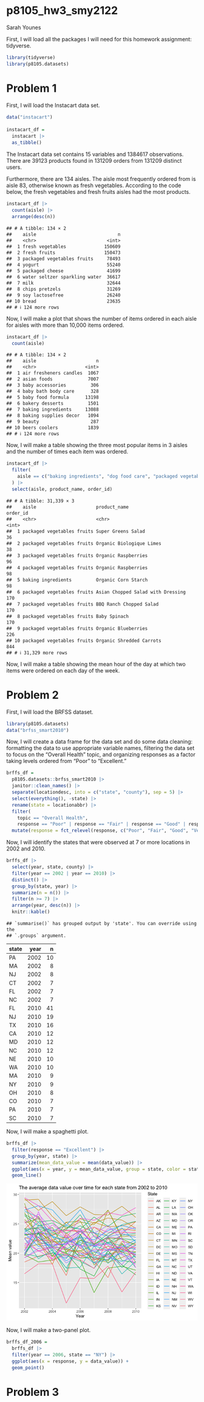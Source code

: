 p8105_hw3_smy2122
================
Sarah Younes

First, I will load all the packages I will need for this homework
assignment: tidyverse.

``` r
library(tidyverse)
library(p8105.datasets)
```

# Problem 1

First, I will load the Instacart data set.

``` r
data("instacart")

instacart_df =
  instacart |>
  as_tibble()
```

The Instacart data set contains 15 variables and 1384617 observations.
There are 39123 products found in 131209 orders from 131209 distinct
users.

Furthermore, there are 134 aisles. The aisle most frequently ordered
from is aisle 83, otherwise known as fresh vegetables. According to the
code below, the fresh vegetables and fresh fruits aisles had the most
products.

``` r
instacart_df |>
  count(aisle) |>
  arrange(desc(n))
```

    ## # A tibble: 134 × 2
    ##    aisle                              n
    ##    <chr>                          <int>
    ##  1 fresh vegetables              150609
    ##  2 fresh fruits                  150473
    ##  3 packaged vegetables fruits     78493
    ##  4 yogurt                         55240
    ##  5 packaged cheese                41699
    ##  6 water seltzer sparkling water  36617
    ##  7 milk                           32644
    ##  8 chips pretzels                 31269
    ##  9 soy lactosefree                26240
    ## 10 bread                          23635
    ## # ℹ 124 more rows

Now, I will make a plot that shows the number of items ordered in each
aisle for aisles with more than 10,000 items ordered.

``` r
instacart_df |>
  count(aisle)
```

    ## # A tibble: 134 × 2
    ##    aisle                      n
    ##    <chr>                  <int>
    ##  1 air fresheners candles  1067
    ##  2 asian foods             7007
    ##  3 baby accessories         306
    ##  4 baby bath body care      328
    ##  5 baby food formula      13198
    ##  6 bakery desserts         1501
    ##  7 baking ingredients     13088
    ##  8 baking supplies decor   1094
    ##  9 beauty                   287
    ## 10 beers coolers           1839
    ## # ℹ 124 more rows

Now, I will make a table showing the three most popular items in 3
aisles and the number of times each item was ordered.

``` r
instacart_df |>
  filter(
    aisle == c("baking ingredients", "dog food care", "packaged vegetables fruits")
  ) |>
  select(aisle, product_name, order_id)
```

    ## # A tibble: 31,339 × 3
    ##    aisle                      product_name                      order_id
    ##    <chr>                      <chr>                                <int>
    ##  1 packaged vegetables fruits Super Greens Salad                      36
    ##  2 packaged vegetables fruits Organic Biologique Limes                38
    ##  3 packaged vegetables fruits Organic Raspberries                     96
    ##  4 packaged vegetables fruits Organic Raspberries                     98
    ##  5 baking ingredients         Organic Corn Starch                     98
    ##  6 packaged vegetables fruits Asian Chopped Salad with Dressing      170
    ##  7 packaged vegetables fruits BBQ Ranch Chopped Salad                170
    ##  8 packaged vegetables fruits Baby Spinach                           170
    ##  9 packaged vegetables fruits Organic Blueberries                    226
    ## 10 packaged vegetables fruits Organic Shredded Carrots               844
    ## # ℹ 31,329 more rows

Now, I will make a table showing the mean hour of the day at which two
items were ordered on each day of the week.

# Problem 2

First, I will load the BRFSS dataset.

``` r
library(p8105.datasets)
data("brfss_smart2010")
```

Now, I will create a data frame for the data set and do some data
cleaning: formatting the data to use appropriate variable names,
filtering the data set to focus on the “Overall Health” topic, and
organizing responses as a factor taking levels ordered from “Poor” to
“Excellent.”

``` r
brffs_df =
  p8105.datasets::brfss_smart2010 |>
  janitor::clean_names() |>
  separate(locationdesc, into = c("state", "county"), sep = 5) |>
  select(everything(), -state) |>
  rename(state = locationabbr) |>
  filter(
    topic == "Overall Health",
    response == "Poor" | response == "Fair" | response == "Good" | response == "Very good" | response == "Excellent") |>
  mutate(response = fct_relevel(response, c("Poor", "Fair", "Good", "Very good", "Excellent")))
```

Now, I will identify the states that were observed at 7 or more
locations in 2002 and 2010.

``` r
brffs_df |>
  select(year, state, county) |>
  filter(year == 2002 | year == 2010) |>
  distinct() |>
  group_by(state, year) |>
  summarize(n = n()) |>
  filter(n >= 7) |>
  arrange(year, desc(n)) |>
  knitr::kable()
```

    ## `summarise()` has grouped output by 'state'. You can override using the
    ## `.groups` argument.

| state | year |   n |
|:------|-----:|----:|
| PA    | 2002 |  10 |
| MA    | 2002 |   8 |
| NJ    | 2002 |   8 |
| CT    | 2002 |   7 |
| FL    | 2002 |   7 |
| NC    | 2002 |   7 |
| FL    | 2010 |  41 |
| NJ    | 2010 |  19 |
| TX    | 2010 |  16 |
| CA    | 2010 |  12 |
| MD    | 2010 |  12 |
| NC    | 2010 |  12 |
| NE    | 2010 |  10 |
| WA    | 2010 |  10 |
| MA    | 2010 |   9 |
| NY    | 2010 |   9 |
| OH    | 2010 |   8 |
| CO    | 2010 |   7 |
| PA    | 2010 |   7 |
| SC    | 2010 |   7 |

Now, I will make a spaghetti plot.

``` r
brffs_df |>
  filter(response == "Excellent") |>
  group_by(year, state) |>
  summarize(mean_data_value = mean(data_value)) |>
  ggplot(aes(x = year, y = mean_data_value, group = state, color = state)) +
  geom_line()
```

![](p8105_hw3_smy2122_files/figure-gfm/spaghetti%20plot-1.png)<!-- -->

Now, I will make a two-panel plot.

``` r
brffs_df_2006 =
  brffs_df |>
  filter(year == 2006, state == "NY") |>
  ggplot(aes(x = response, y = data_value)) +
  geom_point()
```

# Problem 3
